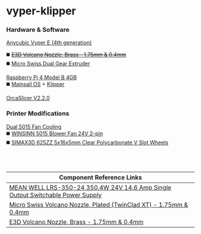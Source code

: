 # vyper-klipper

### Hardware & Software
[Anycubic Vyper E (4th generation)](https://www.anycubic.com/products/anycubic-vyper)<br />

 :black_medium_square: ~~[E3D Volcano Nozzle, Brass - 1.75mm & 0.4mm](https://www.amazon.com/gp/product/B0163TTOAI/ref=ppx_yo_dt_b_search_asin_title?ie=UTF8&psc=1)~~<br />
 :black_medium_square: [Micro Swiss Dual Gear Extruder](https://store.micro-swiss.com/products/micro-swiss-bowden-dual-gear-extruder)

[Raspberry Pi 4 Model B 4GB](https://www.raspberrypi.com/products/raspberry-pi-4-model-b/)<br />
 :black_medium_square: [Mainsail OS](https://docs.mainsail.xyz/) + [Klipper](https://www.klipper3d.org/)<br />

[OrcaSlicer V2.2.0](https://github.com/SoftFever/OrcaSlicer/releases/tag/v2.2.)

### Printer Modifications<br />
[Dual 5015 Fan Cooling](https://www.thingiverse.com/thing:5201567)<br />
 :black_medium_square: [WINSINN 5015 Blower Fan 24V 2-pin](https://www.amazon.com/gp/product/B07DB7DLMM/ref=ppx_yo_dt_b_asin_title_o06_s00?ie=UTF8&psc=1)<br />
 :black_medium_square: [SIMAX3D 625ZZ 5x16x5mm Clear Polycarbonate V Slot Wheels](https://www.amazon.com/gp/product/B08L1Z87PZ/ref=ppx_yo_dt_b_asin_title_o03_s03?ie=UTF8&psc=1)<br />

&nbsp;<br />
&nbsp;<br />

| Component Reference Links   |
| -----------   |
| [MEAN WELL LRS-350-24 350.4W 24V 14.6 Amp Single Output Switchable Power Supply](https://www.meanwell.com/webapp/product/search.aspx?prod=LRS-350)   |
| [Micro Swiss Volcano Nozzle, Plated (TwinClad XT) - 1.75mm & 0.4mm](https://store.micro-swiss.com/collections/plated-brass-wear-resistant-nozzles/products/e3d-volcano-compatible-plated-wear-resistant-nozzle-1-75mm-filament)   |
| [E3D Volcano Nozzle, Brass - 1.75mm & 0.4mm](https://e3d-online.com/products/volcano-nozzles)   |
